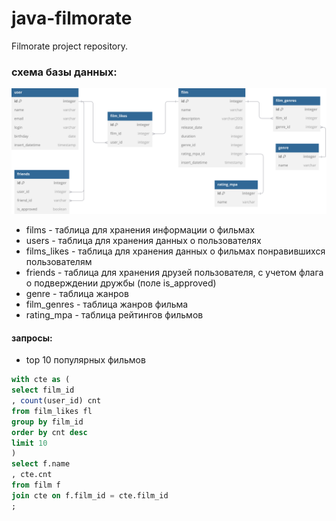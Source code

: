 # java-filmorate
Filmorate project repository.

### схема базы данных:

![Схема базы данных](./FilmorateERD.svg)

* films - таблица для хранения информации о фильмах
* users - таблица для хранения данных о пользователях
* films_likes - таблица для хранения данных о фильмах понравившихся пользователям
* friends - таблица для хранения друзей пользователя, с учетом флага о подверждении дружбы (поле is_approved)
* genre - таблица жанров
* film_genres - таблица жанров фильма
* rating_mpa - таблица рейтингов фильмов

#### запросы:

* top 10 популярных фильмов
```SQL
with cte as (
select film_id
, count(user_id) cnt
from film_likes fl
group by film_id
order by cnt desc
limit 10
)
select f.name
, cte.cnt
from film f
join cte on f.film_id = cte.film_id
;
```